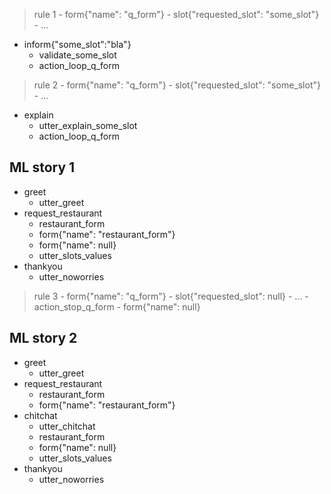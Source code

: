 > rule 1
    - form{"name": "q_form"}  <!-- condition that form is active-->
    - slot{"requested_slot": "some_slot"}  <!-- some condition -->
    - ...
* inform{"some_slot":"bla"} <!-- can be ANY -->
    - validate_some_slot
    - action_loop_q_form <!-- can be internal core action, can be anything -->

> rule 2
    - form{"name": "q_form"} <!-- condition that form is active-->
    - slot{"requested_slot": "some_slot"}  <!-- some condition -->
    - ...
* explain                          <!-- can be anything -->
    - utter_explain_some_slot
    - action_loop_q_form
    
## ML story 1
* greet
    - utter_greet
* request_restaurant
    - restaurant_form
    - form{"name": "restaurant_form"}
    - form{"name": null}
    - utter_slots_values
* thankyou
    - utter_noworries
    
> rule 3
    - form{"name": "q_form"} <!-- condition that form is active-->
    - slot{"requested_slot": null} <!-- some condition to finish -->
    - ...
    - action_stop_q_form
    - form{"name": null}

## ML story 2
* greet
    - utter_greet
* request_restaurant
    - restaurant_form
    - form{"name": "restaurant_form"}
* chitchat
    - utter_chitchat
    - restaurant_form
    - form{"name": null}
    - utter_slots_values
* thankyou
    - utter_noworries